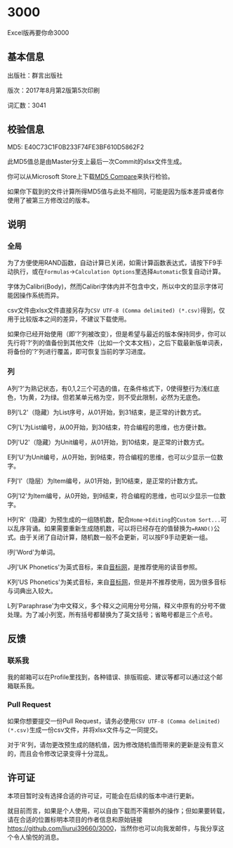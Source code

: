 # 3000

Excel版再要你命3000

## 基本信息

出版社：群言出版社

版次：2017年8月第2版第5次印刷

词汇数：3041

## 校验信息

MD5: E40C73C1F0B233F74FE3BF610D5862F2

此MD5值总是由Master分支上最后一次Commit的xlsx文件生成。

你可以从Microsoft Store上下载[MD5 Compare](https://www.microsoft.com/store/productId/9NDDMZLM8L0S)来执行检验。

如果你下载到的文件计算所得MD5值与此处不相同，可能是因为版本差异或者你使用了被第三方修改过的版本。

## 说明

### 全局

为了方便使用RAND函数，自动计算已关闭，如需计算函数表达式，请按下F9手动执行，或在`Formulas`->`Calculation Options`里选择`Automatic`恢复自动计算。

字体为Calibri(Body)，然而Calibri字体内并不包含中文，所以中文的显示字体可能因操作系统而异。

csv文件由xlsx文件直接另存为`CSV UTF-8 (Comma delimited) (*.csv)`得到，仅用于比较版本之间的差异，不建议下载使用。

如果你已经开始使用（即'?'列被改变），但是希望与最近的版本保持同步，你可以先行将'?'列的值备份到其他文件（比如一个文本文档），之后下载最新版单词表，将备份的'?'列进行覆盖，即可恢复当前的学习进度。

### 列

A列'?'为熟记状态，有0,1,2三个可选的值，在条件格式下，0使得整行为浅红底色，1为黄，2为绿。但若某单元格为空，则不受此限制，必然为无底色。

B列'L2'（隐藏）为List序号，从01开始，到31结束，是正常的计数方式。

C列'L'为List编号，从00开始，到30结束，符合编程的思维，也方便计数。

D列'U2'（隐藏）为Unit编号，从01开始，到10结束，是正常的计数方式。

E列'U'为Unit编号，从0开始，到9结束，符合编程的思维，也可以少显示一位数字。

F列'I'（隐层）为Item编号，从01开始，到10结束，是正常的计数方式。

G列'I2'为Item编号，从0开始，到9结束，符合编程的思维，也可以少显示一位数字。

H列'R'（隐藏）为预生成的一组随机数，配合`Home`->`Editing`的`Custom Sort...`可以乱序背诵。如果需要重新生成随机数，可以将已经存在的值替换为`=RAND()`公式。由于关闭了自动计算，随机数一般不会更新，可以按F9手动更新一组。

I列'Word'为单词。

J列'UK Phonetics'为英式音标，来自[音标网](http://www.yinbiao5.com/18.html)，是推荐使用的读音参照。

K列'US Phonetics'为美式音标，来自[音标网](http://www.yinbiao5.com/18.html)，但是并不推荐使用，因为很多音标与词典出入较大。

L列'Paraphrase'为中文释义，多个释义之间用分号分隔，释义中原有的分号不做处理。为了减小列宽，所有括号都替换为了英文括号；省略号都是三个点号。

## 反馈

### 联系我

我的邮箱可以在Profile里找到，各种错误、排版瑕疵、建议等都可以通过这个邮箱联系我。

### Pull Request

如果你想要提交一份Pull Request，请务必使用`CSV UTF-8 (Comma delimited) (*.csv)`生成一份csv文件，并将xlsx文件与之一同提交。

对于'R'列，请勿更改预生成的随机值，因为修改随机值而带来的更新是没有意义的，而且会令修改记录变得十分混乱。

## 许可证

本项目暂时没有选择合适的许可证，可能会在后续的版本中进行更新。

就目前而言，如果是个人使用，可以自由下载而不需额外的操作；但如果要转载，请在合适的位置标明本项目的作者信息和原始链接<https://github.com/liurui39660/3000>，当然你也可以向我发邮件，与我分享这个令人愉悦的消息。